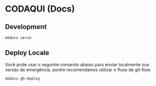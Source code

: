 # CODAQUI (Docs)

## Development

```bash
mkdocs serve
```

## Deploy Locale

Você pode usar o seguinte comando abaixo para enviar localmente sua versão de emergência, porém recomendamos utilizar o fluxo de git-flow.

```
mkdocs gh-deploy
```